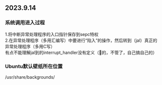 ## 2023.9.14

### 系统调用进入过程
1.将中断异常处理程序的入口指针保存到sepc特权  
2.在异常处理程序（多用汇编写）中要进行“陷入”的操作，然后转到（jal）真正的异常处理程序（多用C写）  
有点不能理解jal到的interrupt_handler没有定义（🏇的，不管了，自己搞自己的）


### Ubuntu默认壁纸所在位置
/usr/share/backgrounds/
